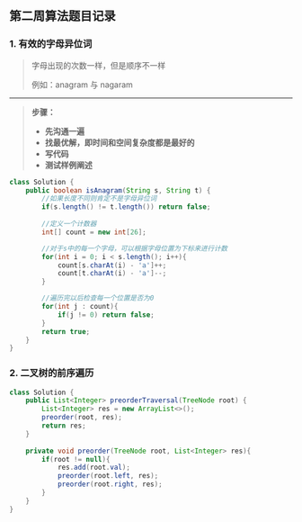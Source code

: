 ## 第二周算法题目记录

### 1. 有效的字母异位词

> 字母出现的次数一样，但是顺序不一样
>
> 例如：anagram 与 nagaram 

---

> **步骤：**
>
> * **先沟通一遍**
> * **找最优解，即时间和空间复杂度都是最好的**
> *  **写代码**
> * **测试样例阐述**

```java
class Solution {
    public boolean isAnagram(String s, String t) {
        //如果长度不同则肯定不是字母异位词
        if(s.length() != t.length()) return false;
        
        //定义一个计数器
        int[] count = new int[26];

        //对于s中的每一个字母，可以根据字母位置为下标来进行计数
        for(int i = 0; i < s.length(); i++){
            count[s.charAt(i) - 'a']++;
            count[t.charAt(i) - 'a']--;
        }

        //遍历完以后检查每一个位置是否为0
        for(int j : count){
            if(j != 0) return false;
        }
        return true;
    }
}
```

### 2. 二叉树的前序遍历

```java
class Solution {
    public List<Integer> preorderTraversal(TreeNode root) {
        List<Integer> res = new ArrayList<>();
        preorder(root, res);
        return res;
    }
   
    private void preorder(TreeNode root, List<Integer> res){
        if(root != null){
            res.add(root.val);
            preorder(root.left, res);
            preorder(root.right, res);
        }
    }
}
```

